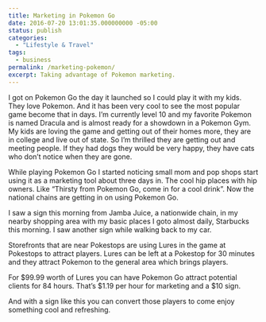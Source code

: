 ```yaml
---
title: Marketing in Pokemon Go
date: 2016-07-20 13:01:35.000000000 -05:00
status: publish
categories:
  - "Lifestyle & Travel"
tags:
  - business
permalink: /marketing-pokemon/
excerpt: Taking advantage of Pokemon marketing.
---
```

I got on Pokemon Go the day it launched so I could play it with my kids. They love Pokemon. And it has been very cool to see the most popular game become that in days. I’m currently level 10 and my favorite Pokemon is named Dracula and is almost ready for a showdown in a Pokemon Gym. My kids are loving the game and getting out of their homes more, they are in college and live out of state. So I’m thrilled they are getting out and meeting people. If they had dogs they would be very happy, they have cats who don’t notice when they are gone.

While playing Pokemon Go I started noticing small mom and pop shops start using it as a marketing tool about three days in. The cool hip places with hip owners. Like “Thirsty from Pokemon Go, come in for a cool drink”. Now the national chains are getting in on using Pokemon Go.

I saw a sign this morning from Jamba Juice, a nationwide chain, in my nearby shopping area with my basic places I goto almost daily, Starbucks this morning. I saw another sign while walking back to my car.

Storefronts that are near Pokestops are using Lures in the game at Pokestops to attract players. Lures can be left at a Pokestop for 30 minutes and they attract Pokemon to the general area which brings players.

For $99.99 worth of Lures you can have Pokemon Go attract potential clients for 84 hours. That’s $1.19 per hour for marketing and a $10 sign.

And with a sign like this you can convert those players to come enjoy something cool and refreshing.